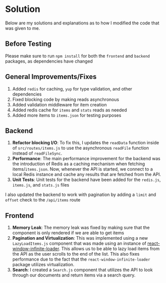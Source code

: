# Solution
Below are my solutions and explanations as to how I modified the code that was given to me.

## Before Testing
Please make sure to run `npm install` for both the `frontend` and `backend` packages, as dependencies have changed
## General Improvements/Fixes
1. Added `redis` for caching, `yup` for type validation, and other dependencies
2. Fixed blocking code by making reads asynchronous
3. Added validation middleware for item creation
4. Added redis cache for `items` and `stats` reads as needed
5. Added more items to `items.json` for testing purposes

## Backend
1. **Refactor blocking I/O**: To fix this, I updates the `readData` function inside of `src/routes/items.js` to use the asynchronous `readFile` function instead of `readFileSync`.
2. **Performance**: The main performance improvement for the backend was the introduction of Redis as a caching mechanism when fetching items/`items.json`. Now, whenever the API is started, we connect to a local Redis instance and cache any results that are fetched from the API.
3. **Unit Tests**: Unit tests for the backend have been added for the `redis.js`, `items.js`, and `stats.js` files

I also updated the backend to work with pagination by adding a `limit` and `offset` check to the `/api/items` route

## Frontend
1. **Memory Leak**: The memory leak was fixed by making sure that the component is only rendered if we are able to get items
2. **Pagination and Virtualization**: This was implemented using a new `LazyLoadItems.js` component that was made using an instance of [react-window-infinite-loader](https://www.npmjs.com/package/react-window-infinite-loader). This allows us to be able to lazy load items from the API as the user scrolls to the end of the list. This also fixes performance due to the fact that the `react-window-infinite-loader` package utilizes virtualization.
3. **Search**: I created a `Search.js` component that utilizes the API to look through our documents and return items via a search query.
